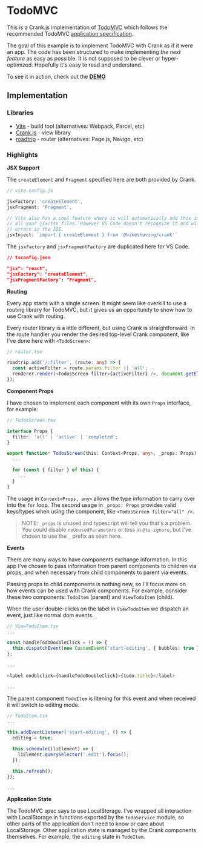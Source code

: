 # TodoMVC

This is a Crank.js implementation of [TodoMVC](https://todomvc.com/) which follows the recommended TodoMVC [application specification](https://github.com/tastejs/todomvc/blob/master/app-spec.md).

The goal of this example is to implement TodoMVC with Crank as if it were an app. The code has been structured to make implementing _the next feature_ as easy as possible. It is not supposed to be clever or hyper-optimized. Hopefully it's easy to read and understand.

To see it in action, check out the **[DEMO](https://waynebaylor.github.io/crank-examples/todomvc)**

## Implementation

### Libraries

- [Vite](https://vitejs.dev/) - build tool (alternatives: Webpack, Parcel, etc)
- [Crank.js](https://crank.js.org/) - view library
- [roadtrip](https://github.com/Rich-Harris/roadtrip) - router (alternatives: Page.js, Navigo, etc)

### Highlights

**JSX Support**

The `createElement` and `Fragment` specified here are both provided by Crank.

```javascript
// vite.config.js

jsxFactory: 'createElement',
jsxFragment: 'Fragment',

// Vite also has a cool feature where it will automatically add this import to
// all your jsx/tsx files. However VS Code doesn't recognize it and will show
// errors in the IDE.
jsxInject: `import { createElement } from '@bikeshaving/crank'`
```

The `jsxFactory` and `jsxFragmentFactory` are duplicated here for VS Code.

```json
// tsconfig.json

"jsx": "react",
"jsxFactory": "createElement",
"jsxFragmentFactory": "Fragment",
```

**Routing**

Every app starts with a single screen. It might seem like overkill to use a routing library for TodoMVC, but it gives us an opportunity to show how to use Crank with routing.

Every router library is a little different, but using Crank is straightforward. In the route handler you render the desired top-level Crank component, like I've done here with `<TodoScreen>`:

```typescript
// router.tsx

roadtrip.add('/:filter', (route: any) => {
  const activeFilter = route.params.filter || 'all';
  renderer.render(<TodosScreen filter={activeFilter} />, document.getElementById('app') as HTMLElement);
});
```

**Component Props**

I have chosen to implement each component with its own `Props` interface, for example:

```typescript
// TodosScreen.tsx

interface Props {
  filter: 'all' | 'active' | 'completed';
}

export function* TodosScreen(this: Context<Props, any>, _props: Props) {
  ...

  for (const { filter } of this) {
    ...
  }
}
```

The usage in `Context<Props, any>` allows the type information to carry over into the `for` loop. The second usage in `_props: Props` provides valid keys/types when using the component, like `<TodosScreen filter="all" />`.

> NOTE: `_props` is unused and typescript will tell you that's a problem. You could disable `noUnusedParameters` or toss in `@ts-ignore`, but I've chosen to use the `_` prefix as seen here.

**Events**

There are many ways to have components exchange information. In this app I've chosen to pass information from parent components to children via props, and when necessary from child components to parent via events.

Passing props to child components is nothing new, so I'll focus more on how events can be used with Crank components. For example, consider these two components: `TodoItem` (parent) and `ViewTodoItem` (child).

When the user double-clicks on the label in `ViewTodoItem` we dispatch an event, just like normal dom events.

```typescript
// ViewTodoItem.tsx
...

const handleTodoDoubleClick = () => {
  this.dispatchEvent(new CustomEvent('start-editing', { bubbles: true }));
};

...

<label ondblclick={handleTodoDoubleClick}>{todo.title}</label>

...
```

The parent component `TodoItem` is litening for this event and when received it will switch to editing mode.

```typescript
// TodoItem.tsx
...

this.addEventListener('start-editing', () => {
  editing = true;

  this.schedule((liElement) => {
    liElement.querySelector('.edit').focus();
  });

  this.refresh();
});

...
```

**Application State**

The TodoMVC spec says to use LocalStorage. I've wrapped all interaction with LocalStorage in functions exported by the `todoService` module, so other parts of the application don't need to know or care about LocalStorage. Other application state is managed by the Crank components themselves. For example, the `editing` state in `TodoItem`.
